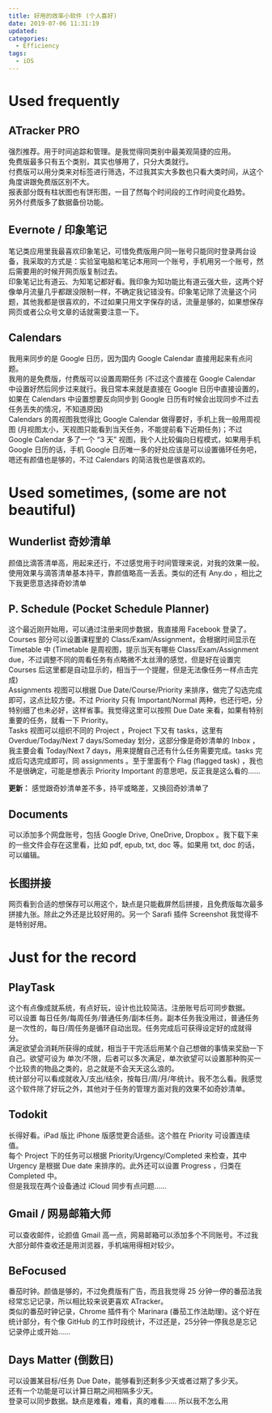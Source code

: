 ```yaml
---
title: 好用的效率小软件 (个人喜好)
date: 2019-07-06 11:31:19
updated: 
categories: 
  - Efficiency
tags: 
  - iOS
---
```


<!--
2021/1/15 14:36pm Fri
Productivity

2021/1/21 18:29pm Thu
此去经年
-->

# Used frequently


## ATracker PRO

强烈推荐。用于时间追踪和管理。是我觉得同类别中最美观简捷的应用。   
免费版最多只有五个类别，其实也够用了，只分大类就行。  
付费版可以用分类来对标签进行筛选，不过我其实大多数也只看大类时间，从这个角度讲跟免费版区别不大。  
报表部分既有柱状图也有饼形图，一目了然每个时间段的工作时间变化趋势。   
另外付费版多了数据备份功能。

## Evernote / 印象笔记

笔记类应用里我最喜欢印象笔记，可惜免费版用户同一账号只能同时登录两台设备，我采取的方式是：实验室电脑和笔记本用同一个账号，手机用另一个账号，然后需要用的时候开网页版复制过去。  
印象笔记比有道云、为知笔记都好看。我印象为知功能比有道云强大些，这两个好像单月流量几乎都跟没限制一样，不确定我记错没有。印象笔记除了流量这个问题，其他我都是很喜欢的，不过如果只用文字保存的话，流量是够的，如果想保存网页或者公众号文章的话就需要注意一下。

## Calendars

我用来同步的是 Google 日历，因为国内 Google Calendar 直接用起来有点问题。  
我用的是免费版，付费版可以设置周期任务 (不过这个直接在 Google Calendar 中设置好然后同步过来就行。我日常本来就是直接在 Google 日历中直接设置的，如果在 Calendars 中设置想要反向同步到 Google 日历有时候会出现同步不过去任务丢失的情况，不知道原因)  
Calendars 的周视图我觉得比 Google Calendar 做得要好，手机上我一般用周视图 (月视图太小，天视图只能看到当天任务，不能提前看下近期任务)；不过 Google Calendar 多了一个 “3 天” 视图，我个人比较偏向日程模式，如果用手机 Google 日历的话，手机 Google 日历唯一多的好处应该是可以设置循环任务吧，嗯还有颜值也是够的，不过 Calendars 的简洁我也是很喜欢的。



# Used sometimes, (some are not beautiful)

## Wunderlist 奇妙清单 

颜值比滴答清单高，用起来还行，不过感觉用于时间管理来说，对我的效果一般。使用效果与滴答清单基本持平，靠颜值略高一丢丢。类似的还有 Any.do ，相比之下我更愿意选择奇妙清单

## P. Schedule (Pocket Schedule Planner)

这个最近刚开始用，可以通过注册来同步数据，我直接用 Facebook 登录了。  
Courses 部分可以设置课程里的 Class/Exam/Assignment，会根据时间显示在 Timetable 中 (Timetable 是周视图，提示当天有哪些 Class/Exam/Assignment due，不过调整不同的周看任务有点略微不太丝滑的感觉，但是好在设置完 Courses 后这里都是自动显示的，相当于一个提醒，但是无法像任务一样点击完成)  
Assignments 视图可以根据 Due Date/Course/Priority 来排序，做完了勾选完成即可，这点比较方便。不过 Priority 只有 Important/Normal 两种，也还行吧，分特别细了也未必好，这样省事。我觉得这里可以按照 Due Date 来看，如果有特别重要的任务，就看一下 Priority。  
Tasks 视图可以组织不同的 Project ，Project 下又有 tasks，这里有 Overdue/Today/Next 7 days/Someday 划分，这部分像是奇妙清单的 Inbox ，我主要会看 Today/Next 7 days，用来提醒自己还有什么任务需要完成。tasks 完成后勾选完成即可，同 assignments 。至于里面有个 Flag (flagged task) ，我也不是很确定，可能是想表示 Priority Important 的意思吧，反正我是这么看的……

**更新：** 感觉跟奇妙清单差不多，持平或略差，又换回奇妙清单了

## Documents

可以添加多个网盘账号，包括 Google Drive, OneDrive, Dropbox 。我下载下来的一些文件会存在这里看，比如 pdf, epub, txt, doc 等。如果用 txt, doc 的话，可以编辑。

## 长图拼接

网页看到合适的想保存可以用这个，缺点是只能截屏然后拼接，且免费版每次最多拼接九张。除此之外还是比较好用的。另一个 Sarafi 插件 Screenshot 我觉得不是特别好用。


# Just for the record

[comment]: <> (未完待续……)


## PlayTask

这个有点像成就系统，有点好玩，设计也比较简洁。注册账号后可同步数据。  
可以设置 每日任务/每周任务/普通任务/副本任务。副本任务我没用过，普通任务是一次性的，每日/周任务是循环自动出现。任务完成后可获得设定好的成就得分。  
满足欲望会消耗所获得的成就，相当于干完活后用某个自己想做的事情来奖励一下自己。欲望可设为 单次/不限，后者可以多次满足，单次欲望可以设置那种购买一个比较贵的物品之类的，总之就是不会天天这么浪的。  
统计部分可以看成就收入/支出/结余，按每日/周/月/年统计。我不怎么看。我感觉这个软件除了好玩之外，其他对于任务的管理方面对我的效果不如奇妙清单。

## Todokit

长得好看。iPad 版比 iPhone 版感觉更合适些。这个胜在 Priority 可设置连续值。  
每个 Project 下的任务可以根据 Priority/Urgency/Completed 来检查，其中 Urgency 是根据 Due date 来排序的。此外还可以设置 Progress ，归类在 Completed 中。  
但是我现在两个设备通过 iCloud 同步有点问题…… 

## Gmail / 网易邮箱大师

可以查收邮件，论颜值 Gmail 高一点，网易邮箱可以添加多个不同账号。不过我大部分邮件查收还是用浏览器，手机端用得相对较少。

## BeFocused

番茄时钟。颜值是够的，不过免费版有广告，而且我觉得 25 分钟一停的番茄法我经常忘记记录，所以相比较来说更喜欢 ATracker。  
类似的番茄时钟记录，Chrome 插件有个 Marinara (番茄工作法助理)。这个好在统计部分，有个像 GitHub 的工作时段统计，不过还是，25分钟一停我总是忘记记录停止或开始……

## Days Matter (倒数日)

可以设置某目标/任务 Due Date，能够看到还剩多少天或者过期了多少天。  
还有一个功能是可以计算日期之间相隔多少天。  
登录可以同步数据。缺点是难看，难看，真的难看…… 所以我不怎么用



